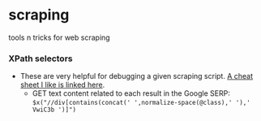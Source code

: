 # scraping
tools n tricks for web scraping

### XPath selectors
- These are very helpful for debugging a given scraping script. [A cheat sheet I like is linked here](https://devhints.io/xpath).
    - GET text content related to each result in the Google SERP: `$x("//div[contains(concat(' ',normalize-space(@class),' '),' VwiC3b ')]")`
